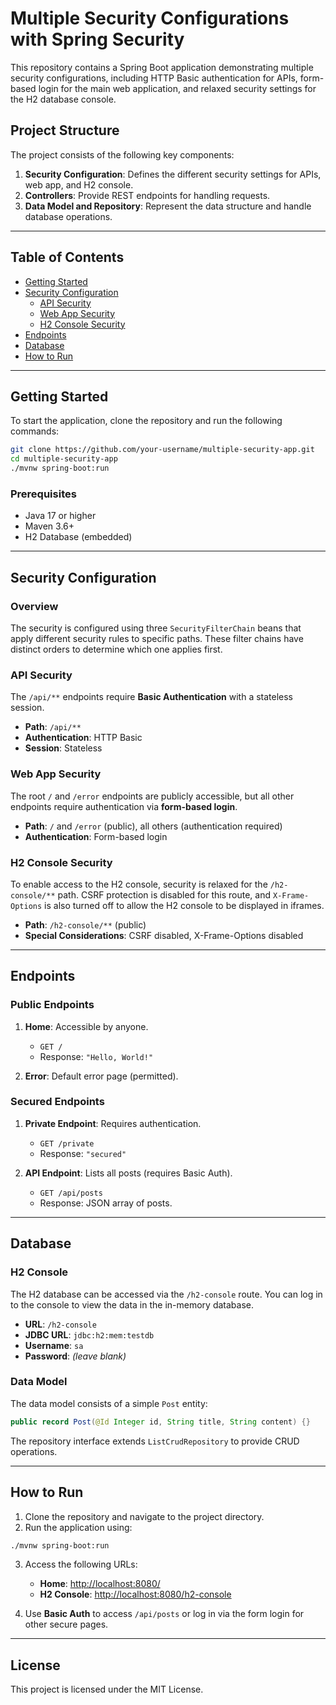 # Multiple Security Configurations with Spring Security

This repository contains a Spring Boot application demonstrating multiple security configurations, including HTTP Basic authentication for APIs, form-based login for the main web application, and relaxed security settings for the H2 database console.

## Project Structure

The project consists of the following key components:

1. **Security Configuration**: Defines the different security settings for APIs, web app, and H2 console.
2. **Controllers**: Provide REST endpoints for handling requests.
3. **Data Model and Repository**: Represent the data structure and handle database operations.

---

## Table of Contents

- [Getting Started](#getting-started)
- [Security Configuration](#security-configuration)
  - [API Security](#api-security)
  - [Web App Security](#web-app-security)
  - [H2 Console Security](#h2-console-security)
- [Endpoints](#endpoints)
- [Database](#database)
- [How to Run](#how-to-run)

---

## Getting Started

To start the application, clone the repository and run the following commands:

```bash
git clone https://github.com/your-username/multiple-security-app.git
cd multiple-security-app
./mvnw spring-boot:run
```

### Prerequisites

- Java 17 or higher
- Maven 3.6+
- H2 Database (embedded)

---

## Security Configuration

### Overview

The security is configured using three `SecurityFilterChain` beans that apply different security rules to specific paths. These filter chains have distinct orders to determine which one applies first.

### API Security

The `/api/**` endpoints require **Basic Authentication** with a stateless session.

- **Path**: `/api/**`
- **Authentication**: HTTP Basic
- **Session**: Stateless

### Web App Security

The root `/` and `/error` endpoints are publicly accessible, but all other endpoints require authentication via **form-based login**.


- **Path**: `/` and `/error` (public), all others (authentication required)
- **Authentication**: Form-based login

### H2 Console Security

To enable access to the H2 console, security is relaxed for the `/h2-console/**` path. CSRF protection is disabled for this route, and `X-Frame-Options` is also turned off to allow the H2 console to be displayed in iframes.


- **Path**: `/h2-console/**` (public)
- **Special Considerations**: CSRF disabled, X-Frame-Options disabled

---

## Endpoints

### Public Endpoints

1. **Home**: Accessible by anyone.
   - `GET /`
   - Response: `"Hello, World!"`

2. **Error**: Default error page (permitted).

### Secured Endpoints

1. **Private Endpoint**: Requires authentication.
   - `GET /private`
   - Response: `"secured"`

2. **API Endpoint**: Lists all posts (requires Basic Auth).
   - `GET /api/posts`
   - Response: JSON array of posts.

---

## Database

### H2 Console

The H2 database can be accessed via the `/h2-console` route. You can log in to the console to view the data in the in-memory database.

- **URL**: `/h2-console`
- **JDBC URL**: `jdbc:h2:mem:testdb`
- **Username**: `sa`
- **Password**: *(leave blank)*

### Data Model

The data model consists of a simple `Post` entity:

```java
public record Post(@Id Integer id, String title, String content) {}
```

The repository interface extends `ListCrudRepository` to provide CRUD operations.

---

## How to Run

1. Clone the repository and navigate to the project directory.
2. Run the application using:

```bash
./mvnw spring-boot:run
```

3. Access the following URLs:
   - **Home**: [http://localhost:8080/](http://localhost:8080/)
   - **H2 Console**: [http://localhost:8080/h2-console](http://localhost:8080/h2-console)

4. Use **Basic Auth** to access `/api/posts` or log in via the form login for other secure pages.

---

## License

This project is licensed under the MIT License.
